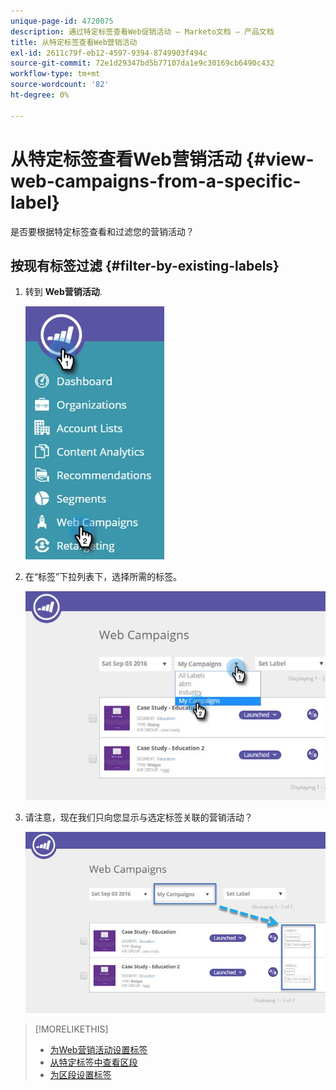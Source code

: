 ```yaml
---
unique-page-id: 4720075
description: 通过特定标签查看Web促销活动 — Marketo文档 — 产品文档
title: 从特定标签查看Web营销活动
exl-id: 2611c79f-eb12-4597-9394-8749903f494c
source-git-commit: 72e1d29347bd5b77107da1e9c30169cb6490c432
workflow-type: tm+mt
source-wordcount: '82'
ht-degree: 0%

---
```


# 从特定标签查看Web营销活动 {#view-web-campaigns-from-a-specific-label}

是否要根据特定标签查看和过滤您的营销活动？

## 按现有标签过滤 {#filter-by-existing-labels}

1. 转到 **Web营销活动**.

   ![](assets/web-campaigns-hand-4.jpg)

1. 在“标签”下拉列表下，选择所需的标签。

   ![](assets/web-campaigns-my-campaigns-dropdown-1.jpg)

1. 请注意，现在我们只向您显示与选定标签关联的营销活动？

   ![](assets/web-campaigns-label-showing-1.jpg)

>[!MORELIKETHIS]
>
>* [为Web营销活动设置标签](/help/marketo/product-docs/web-personalization/working-with-web-campaigns/label-your-web-campaigns.md)
>* [从特定标签中查看区段](/help/marketo/product-docs/web-personalization/using-web-segments/view-segments-from-a-specific-label.md)
>* [为区段设置标签](/help/marketo/product-docs/web-personalization/using-web-segments/label-your-segment.md)

